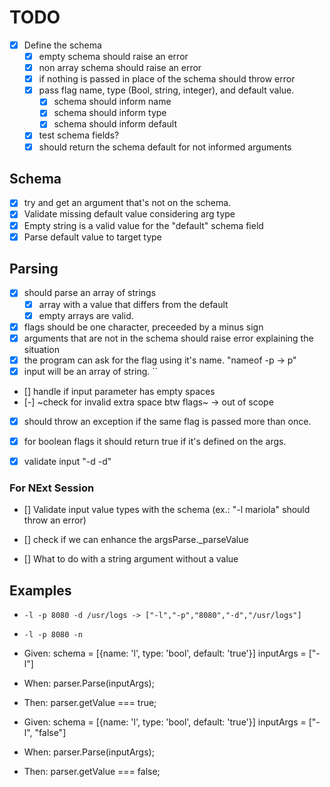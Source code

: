 # TODO

- [X] Define the schema
    + [X] empty schema should raise an error
    + [X] non array schema should raise an error
    + [X] if nothing is passed in place of the schema should throw error
    + [X] pass flag name, type (Bool, string, integer), and default value.
        * [X] schema should inform name
        * [X] schema should inform type
        * [X] schema should inform default
    + [X] test schema fields?
    + [X] should return the schema default for not informed arguments

## Schema
- [X] try and get an argument that's not on the schema.
- [X] Validate missing default value considering arg type
- [X] Empty string is a valid value for the "default" schema field
- [X] Parse default value to target type

## Parsing
- [X] should parse an array of strings
    + [X] array with a value that differs from the default
    + [X] empty arrays are valid.
- [X] flags should be one character, preceeded by a minus sign
- [X] arguments that are not in the schema should raise error explaining the situation
- [X] the program can ask for the flag using it's name. "nameof -p -> p"
- [X] input will be an array of string. ``
- [] handle if input parameter has empty spaces
- [-] ~check for invalid extra space btw flags~ -> out of scope

- [X] should throw an exception if the same flag is passed more than once.

- [X] for boolean flags it should return true if it's defined on the args.
- [X] validate input "-d -d"

### For NExt Session
- [] Validate input value types with the schema (ex.: "-l mariola" should throw an error)

- [] check if we can enhance the argsParse._parseValue
- [] What to do with a string argument without a value


## Examples
- `-l -p 8080 -d /usr/logs -> ["-l","-p","8080","-d","/usr/logs"]`
- `-l -p 8080 -n `

- Given: schema = [{name: 'l', type: 'bool', default: 'true'}]
         inputArgs = ["-l"]
- When: parser.Parse(inputArgs);
- Then: parser.getValue === true;

- Given: schema = [{name: 'l', type: 'bool', default: 'true'}]
         inputArgs = ["-l", "false"]
- When: parser.Parse(inputArgs);
- Then: parser.getValue === false;